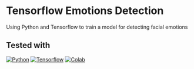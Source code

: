 # Tensorflow Emotions Detection

Using Python and Tensorflow to train a model for detecting facial emotions

## Tested with

[![Python][Python.com]][Python-url]
[![Tensorflow][Tensorflow.com]][Tensorflow-url]
[![Colab][Colab.com]][Colab-url]

<!-- MARKDOWN LINKS & IMAGES -->
[Python.com]: https://img.shields.io/badge/Python-3776AB?style=for-the-badge&logo=python&logoColor=white
[Python-url]: https://www.python.org/
[Tensorflow.com]: https://img.shields.io/badge/TensorFlow-FF6F00?style=for-the-badge&logo=tensorflow&logoColor=white
[Tensorflow-url]: https://www.tensorflow.org/
[Colab.com]: 	https://img.shields.io/badge/Colab-F9AB00?style=for-the-badge&logo=googlecolab&color=525252
[Colab-url]: https://colab.research.google.com/
